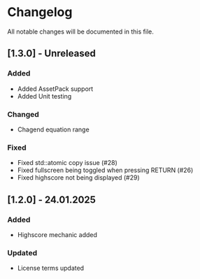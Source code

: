 # Changelog

All notable changes will be documented in this file.

## [1.3.0] - Unreleased

### Added

* Added AssetPack support
* Added Unit testing

### Changed

* Chagend equation range

### Fixed

* Fixed std::atomic copy issue (#28)
* Fixed fullscreen being toggled when pressing RETURN (#26)
* Fixed highscore not being displayed (#29)

## [1.2.0] - 24.01.2025

### Added

* Highscore mechanic added

### Updated

* License terms updated

